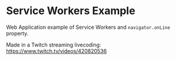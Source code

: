 # Service Workers Example
Web Application example of Service Workers and `navigator.onLine` property.

Made in a Twitch streaming livecoding: https://www.twitch.tv/videos/420820536
